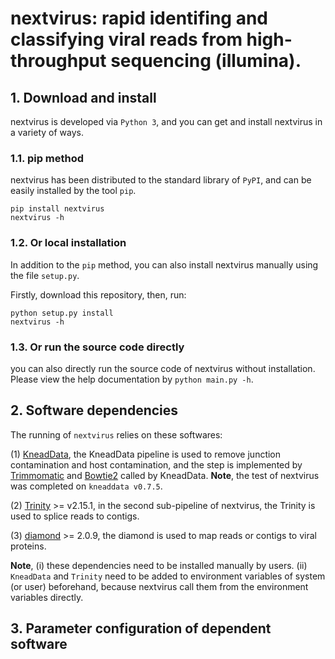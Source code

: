 # nextvirus: rapid identifing and classifying viral reads from high-throughput sequencing (illumina).

## 1. Download and install

nextvirus is developed via ```Python 3```, and you can get and install nextvirus in a variety of ways.

### 1.1. pip method

nextvirus has been distributed to the standard library of ```PyPI```, and can be easily installed by the tool ```pip```.

```
pip install nextvirus
nextvirus -h
```

### 1.2. Or local installation

In addition to the  ```pip``` method, you can also install nextvirus manually using the file ```setup.py```. 

Firstly, download this repository, then, run:
```
python setup.py install
nextvirus -h
```

### 1.3. Or run the source code directly

you can also directly run the source code of nextvirus without installation. Please view the help documentation by ```python main.py -h```.


## 2. Software dependencies

The running of ```nextvirus``` relies on these softwares:

(1) [KneadData](https://github.com/biobakery/kneaddata), the KneadData pipeline is used to remove junction contamination and host contamination, and the step is implemented by [Trimmomatic](http://www.usadellab.org/cms/?page=trimmomatic) and [Bowtie2](http://bowtie-bio.sourceforge.net/bowtie2/index.shtml) called by KneadData. <b>Note</b>, the test of nextvirus was completed on ```kneaddata v0.7.5```. 

(2) [Trinity](https://github.com/trinityrnaseq/trinityrnaseq) >= v2.15.1, in the second sub-pipeline of nextvirus, the Trinity is used to splice reads to contigs.

(3) [diamond](https://github.com/bbuchfink/diamond) >= 2.0.9, the diamond is used to map reads or contigs to viral proteins.

<b>Note</b>, (i) these dependencies need to be installed manually by users. (ii) ```KneadData``` and ```Trinity``` need to be added to environment variables of system (or user) beforehand, because nextvirus call them from the environment variables directly.


## 3. Parameter configuration of dependent software


